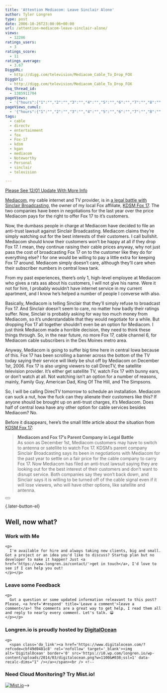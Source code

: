 ```yaml
---
title: 'Attention Mediacom: Leave Sinclair Alone'
author: Tyler Longren
type: post
date: 2006-10-26T23:00:06+00:00
url: /attention-mediacom-leave-sinclair-alone/
views:
  - 12286
ratings_users:
  - 3
ratings_score:
  - 11
ratings_average:
  - 3.67
DiggURL:
  - http://digg.com/television/Mediacom_Cable_To_Drop_FOX
DiggUrl:
  - http://digg.com/television/Mediacom_Cable_To_Drop_FOX
dsq_thread_id:
  - 1385911704
pageViews:
  - '{"hours":{"1":"","2":"","3":"","4":"","5":"","6":"","7":"","8":"","9":"","10":"","11":"","12":"","13":"","14":"","15":"","16":"","17":"","18":"","19":"","20":"","21":"","22":"","23":"","24":"","25":"","26":"","27":"","28":"","29":"","30":"","31":"","32":"","33":"","34":"","35":"","36":"","37":"","38":"","39":"","40":"","41":"","42":"","43":"","44":"","45":"","46":"","47":""},"days":{"2":"","3":"","4":"","5":"","6":"","7":"","8":"","9":"","10":"","11":"","12":"","13":"","14":""},"weeks":{"3":"","4":"","5":"","6":"","7":"","8":"","9":"","10":"","11":"","12":""},"months":{"4":"","5":"","6":"","7":"","8":"","9":"","10":"","11":"","12":"","13":"","14":"","15":"","16":"","17":"","18":"","19":"","20":"","21":"","22":"","23":"","24":""}}'
pageViews_cumul:
  - '{"hours":{"1":"","2":"","3":"","4":"","5":"","6":"","7":"","8":"","9":"","10":"","11":"","12":"","13":"","14":"","15":"","16":"","17":"","18":"","19":"","20":"","21":"","22":"","23":"","24":"","25":"","26":"","27":"","28":"","29":"","30":"","31":"","32":"","33":"","34":"","35":"","36":"","37":"","38":"","39":"","40":"","41":"","42":"","43":"","44":"","45":"","46":"","47":""},"days":{"2":"","3":"","4":"","5":"","6":"","7":"","8":"","9":"","10":"","11":"","12":"","13":"","14":""},"weeks":{"3":"","4":"","5":"","6":"","7":"","8":"","9":"","10":"","11":"","12":""},"months":{"4":"","5":"","6":"","7":"","8":"","9":"","10":"","11":"","12":"","13":"","14":"","15":"","16":"","17":"","18":"","19":"","20":"","21":"","22":"","23":"","24":""}}'
tags:
  - cable
  - directv
  - entertainment
  - fox
  - Fox-17
  - kdsm
  - kgan
  - mediacom
  - Noteworthy
  - Personal
  - sinclair
  - television

---
```

<p class="alert">
  <a href="http://www.longren.org/2006/12/01/mediacom-gets-one-month-reprise-from-sinclair/">Please See 12/01 Update With More Info</a>
</p>

[Mediacom][1], my cable internet and TV provider, is in [a legal battle with Sinclair Broadcasting][2], the owner of my local Fox affiliate, [KDSM Fox 17][3]. The two companies have been in negotiations for the last year over the price Mediacom pays for the right to offer Fox 17 to it&#8217;s customers.

Now, the dumbass people in charge at Mediacom have decided to file an anti-trust lawsuit against Sinclair Broadcasting. Mediacom claims they&#8217;re simply watching out for the best interests of their customers. I call bullshit. Mediacom should know their customers won&#8217;t be happy at all if they drop Fox 17. I mean, they continue raising their cable prices anyway, why not just pass the cost of broadcasting Fox 17 on to the customer like they do for everything else? I for one would be willing to pay a little extra for keeping Fox 17 around. Mediacom simply doesn&#8217;t care, although they&#8217;ll care when their subscriber numbers in central Iowa tank.  
<!--adsense-->

  
From my past experiences, there&#8217;s only 1, high-level employee at Mediacom who gives a rats ass about his customers, I will not give his name. Were it not for him, I probably wouldn&#8217;t have internet service in my current apartment, and I know he&#8217;s helped a number of people I converse with also.

Basically, Mediacom is telling Sinclair that they&#8217;ll simply refuse to broadcast Fox 17. And Sinclair doesn&#8217;t seem to care, no matter how badly their ratings suffer. Now, Sinclair is probably asking for way too much money from Mediacom, so it&#8217;s understandable that they would negotiate for a while. But dropping Fox 17 all together shouldn&#8217;t even be an option for Mediacom. I just think Mediacom made a horrible decision, they need to think these things through. So, in the near future, no more Fox 17, cable channel 6, for Mediacom cable subscribers in the Des Moines metro area.  
<!--adsense-->

  
Anyway, Mediacom is going to suffer big time here in central Iowa because of this. Fox 17 has been scrolling a banner across the bottom of the TV today saying their service will likely be shut off by Mediacom on December 1st, 2006. Fox 17 is also urging viewers to call DirecTV, the satellite television provider. It&#8217;s either get satellite TV, watch Fox 17 with bunny ears, or don&#8217;t watch at all. Not watching isn&#8217;t an option for a number of reasons, mainly, Family Guy, American Dad, King Of The Hill, and The Simpsons.

So, I will be calling DirecTV tomorrow to schedule an installation. Mediacom can suck a nut, how the fuck can they alienate their customers like this? If anyone should be brought up on anti-trust charges, it&#8217;s Mediacom. Does half of central Iowa have any other option for cable services besides Mediacom? No.

Before it disappears, here&#8217;s the small little article about the situation from [KDSM Fox 17][3]:

> **Mediacom and Fox 17&#8217;s Parent Company in Legal Battle**  
> As soon as December 1st, Mediacom customers may have to switch to antenna or satellite to watch Fox 17. KDSM&#8217;s parent company Sinclair Broadcasting says its been in negotiations with Mediacom for the past year to settle on a fair price for the cable company to carry Fox 17. Now Mediacom has filed an anti-trust lawsuit saying they are looking out for the best interest of their customers and don&#8217;t want to disrupt service. Both companies say they won&#8217;t back down, and Sinclair says it is willing to be turned off of the cable signal even if it will lose viewers, who will have other options, like satellite and antenna.

<div class="wpulike wpulike-default " >
  <div class="wp_ulike_general_class wp_ulike_is_not_liked">
    <button type="button"
					aria-label="Like Button"
					data-ulike-id="2271"
					data-ulike-nonce="772fa9e3d5"
					data-ulike-type="likeThis"
					data-ulike-template="wpulike-default"
					data-ulike-display-likers="0"
					data-ulike-disable-pophover="0"
					class="wp_ulike_btn wp_ulike_put_image wp_likethis_2271"></button><span class="count-box"></span>
  </div>
</div>

[][4]{.later-button-el}

<div class='what-next'>
  <h2>
    Well, now what?
  </h2>
  
  <div class='hire'>
    <h3>
      Work with Me
    </h3>
    
    <p>
      I'm available for hire and always taking new clients, big and small. Got a project or an idea you'd like to discuss? Startup plan but no developer to make it happen? Just <a href='https://www.longren.io/contact/'>get in touch</a>, I'd love to see if I can help you out!
    </p></p>
  </div>
  
  <div class='hire'>
    <h3>
      Leave some Feedback
    </h3>
    
    <p>
      Got a question or some updated information releavant to this post? Please, <a href='#respond' title='Leave a comment'>leave a comment</a>! The comments are a great way to get help, I read them all and reply to nearly every comment. Let's talk. 😀
    </p></p>
  </div>
  
  <div class='now-what-bottom-ad'>
    <h3>
      Longren.io is proudly hosted by <a href='https://www.digitalocean.com/?refcode=cbf49d0481c8'>DigitalOcean</a>
    </h3>
    
    <p>
      <span class='do_link'><a href='https://www.digitalocean.com/?refcode=cbf49d0481c8' rel='nofollow' target='_blank'><img alt='DigitalOcean' border='0' src='https://i0.wp.com/longren.io/wp-content/uploads/2014/03/digitalocean.png?w=1100&#038;ssl=1' data-recalc-dims="1" /></a></span><br /> <!--

<h3>Need Cloud Monitoring? Try Mist.io!</h3>

<span class='do_link'><a href='http://mist.io/?ref=tyler' rel='nofollow' target='_blank'><img alt='Mist.io' border='0' src='https://i0.wp.com/longren.io/wp-content/uploads/2014/04/mistio.jpg?w=1100&#038;ssl=1' data-recalc-dims="1"></a></span>--></div> </div>

 [1]: http://www.mediacomcable.com/
 [2]: http://www.desmoinesregister.com/apps/pbcs.dll/article?AID=200661025030
 [3]: http://www.kdsm.com/
 [4]: #